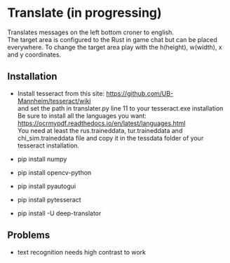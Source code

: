 ﻿# Translate (in progressing)
Translates messages on the left bottom croner to english.  
The target area is configured to the Rust in game chat but can be placed everywhere. To change the target area play with the h(height), w(width), x and y coordinates.

## Installation
- Install tesseract from this site: https://github.com/UB-Mannheim/tesseract/wiki  
and set the path in translater.py line 11 to your tesseract.exe installation  
Be sure to install all the languages you want: https://ocrmypdf.readthedocs.io/en/latest/languages.html  
You need at least the rus.traineddata, tur.traineddata and chi_sim.traineddata file and copy it in the tessdata folder of your tesseract installation.

- pip install numpy  
- pip install opencv-python
- pip install pyautogui
- pip install pytesseract  
- pip install -U deep-translator

## Problems
- text recognition needs high contrast to work
